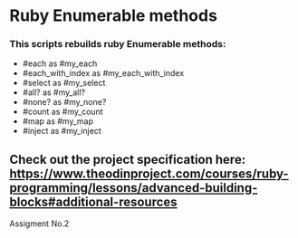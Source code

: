 # Ruby Enumerable methods

### This scripts rebuilds ruby Enumerable methods:

- #each as #my_each
- #each_with_index as #my_each_with_index
- #select as #my_select
- #all? as #my_all?
- #none? as #my_none?
- #count as #my_count
- #map as #my_map
- #inject as #my_inject

## Check out the project specification here: https://www.theodinproject.com/courses/ruby-programming/lessons/advanced-building-blocks#additional-resources
Assigment No.2
